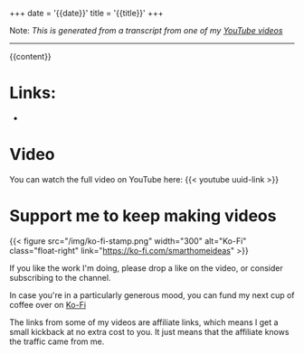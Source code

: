 +++
date = '{{date}}'
title = '{{title}}'
+++

Note: _This is generated from a transcript from one of my [YouTube videos](https://www.youtube.com/@BensSmartHomeIdeas)_

---

{{content}}

# Links:
- 

# Video

You can watch the full video on YouTube here:
{{< youtube uuid-link >}}

# Support me to keep making videos

{{< figure src="/img/ko-fi-stamp.png" width="300" alt="Ko-Fi" class="float-right" link="https://ko-fi.com/smarthomeideas" >}}
  
If you like the work I'm doing, please drop a like on the video, or consider subscribing to the channel.

In case you're in a particularly generous mood, you can fund my next cup of coffee over on [Ko-Fi](https://ko-fi.com/smarthomeideas)

The links from some of my videos are affiliate links, which means I get a small kickback at no extra cost to you. It just means that the affiliate knows the traffic came from me.